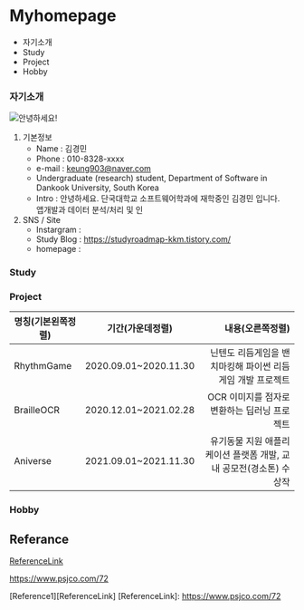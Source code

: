 # Myhomepage
+ 자기소개
+ Study
+ Project
+ Hobby

### 자기소개
![안녕하세요!](https://w.namu.la/s/206cda352c500e8e5362b0924acf37a0f5fcce59ab22cc6388b3b3f1512daf308bc524c6c3f0a4b3224689b77a0dce6f7a30a319ecff20d6b2b6260c5ac354536998631d4e1c80d68bce54b163cce312 "개죽이")

1. 기본정보  
      + Name : 김경민
      + Phone : 010-8328-xxxx
      + e-mail : <keung903@naver.com>
      +  Undergraduate (research) student, Department of Software in Dankook University, South Korea 
      + Intro :  안녕하세요. 단국대학교 소프트웨어학과에 재학중인 김경민 입니다.  
                 앱개발과 데이터 분석/처리 및 인
2. SNS / Site
     + Instargram : 
     + Study Blog : https://studyroadmap-kkm.tistory.com/
     + homepage : 



### Study

### Project
| 명칭(기본왼쪽정렬) | 기간(가운데정렬) | 내용(오른쪽정렬) |
  |---|:---:|---:|
  | RhythmGame | 2020.09.01~2020.11.30 | 닌텐도 리듬게임을 밴치마킹해 파이썬 리듬게임 개발 프로젝트 |
  | BrailleOCR | 2020.12.01~2021.02.28 | OCR 이미지를 점자로 변환하는 딥러닝 프로젝트 |
  | Aniverse | 2021.09.01~2021.11.30 | 유기동물 지원 애플리케이션 플랫폼 개발, 교내 공모전(경소톤) 수상작 |

### Hobby


Referance
---

[ReferenceLink](https://www.psjco.com/72)

<https://www.psjco.com/72>

[Reference1][ReferenceLink] 
[ReferenceLink]: https://www.psjco.com/72
